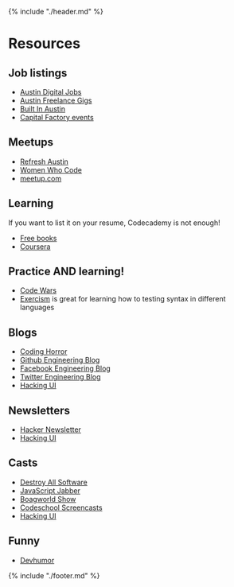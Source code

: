 {% include "./header.md" %}
# Resources

## Job listings
* [Austin Digital Jobs](https://www.facebook.com/groups/austindigitaljobs)
* [Austin Freelance Gigs](https://www.facebook.com/groups/freelanceatx/)
* [Built In Austin](http://www.builtinaustin.com/)
* [Capital Factory events](https://capitalfactory.com/events/)

## Meetups
* [Refresh Austin](http://www.refreshaustin.org/)
* [Women Who Code](http://www.meetup.com/Women-Who-Code-Austin/)
* [meetup.com](http://www.meetup.com/)

## Learning
If you want to list it on your resume, Codecademy is not enough!
* [Free books](https://github.com/vhf/free-programming-books/blob/master/free-programming-books.md)
* [Coursera](https://www.coursera.org/)

## Practice AND learning!
* [Code Wars](https://www.codewars.com/)
* [Exercism](http://exercism.io/) is great for learning how to testing syntax in different languages

## Blogs
* [Coding Horror](https://blog.codinghorror.com/)
* [Github Engineering Blog](http://githubengineering.com/)
* [Facebook Engineering Blog](https://code.facebook.com/posts/)
* [Twitter Engineering Blog](https://blog.twitter.com/engineering)
* [Hacking UI](http://hackingui.com/#blog)

## Newsletters
* [Hacker Newsletter](http://www.hackernewsletter.com/)
* [Hacking UI](http://hackingui.com/)

## Casts
* [Destroy All Software](https://www.destroyallsoftware.com/screencasts)
* [JavaScript Jabber](https://devchat.tv/js-jabber)
* [Boagworld Show](https://boagworld.com/show)
* [Codeschool Screencasts](https://www.codeschool.com/screencasts)
* [Hacking UI](http://hackingui.com/category/scaling-a-design-team/)

## Funny
* [Devhumor](https://devhumor.com/)

{% include "./footer.md" %}
